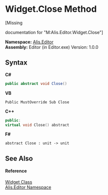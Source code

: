 # Widget.Close Method 
 

\[Missing <summary> documentation for "M:Alis.Editor.Widget.Close"\]

**Namespace:**&nbsp;<a href="b150ade4-39de-a232-5f06-d3cdc1b2c538">Alis.Editor</a><br />**Assembly:**&nbsp;Editor (in Editor.exe) Version: 1.0.0

## Syntax

**C#**<br />
``` C#
public abstract void Close()
```

**VB**<br />
``` VB
Public MustOverride Sub Close
```

**C++**<br />
``` C++
public:
virtual void Close() abstract
```

**F#**<br />
``` F#
abstract Close : unit -> unit 

```


## See Also


#### Reference
<a href="61df081a-2777-6f80-a92a-8930ecf9acd3">Widget Class</a><br /><a href="b150ade4-39de-a232-5f06-d3cdc1b2c538">Alis.Editor Namespace</a><br />